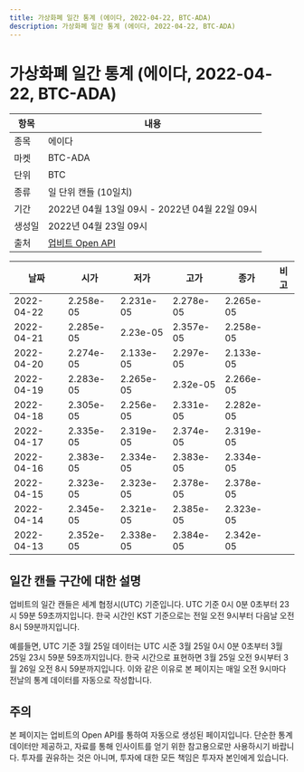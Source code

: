 ```yaml
---
title: 가상화폐 일간 통계 (에이다, 2022-04-22, BTC-ADA)
description: 가상화폐 일간 통계 (에이다, 2022-04-22, BTC-ADA)
---
```



가상화폐 일간 통계 (에이다, 2022-04-22, BTC-ADA)
===

|항목|내용|
|--|--|
|종목|에이다|
|마켓|BTC-ADA|
|단위|BTC|
|종류|일 단위 캔들 (10일치)|
|기간|2022년 04월 13일 09시 - 2022년 04월 22일 09시|
|생성일|2022년 04월 23일 09시|
|출처|[업비트 Open API](https://docs.upbit.com)|


|날짜|시가|저가|고가|종가|비고|
|--|--|--|--|--|--|
|2022-04-22|2.258e-05|2.231e-05|2.278e-05|2.265e-05|    |
|2022-04-21|2.285e-05|2.23e-05|2.357e-05|2.258e-05|    |
|2022-04-20|2.274e-05|2.133e-05|2.297e-05|2.133e-05|    |
|2022-04-19|2.283e-05|2.265e-05|2.32e-05|2.266e-05|    |
|2022-04-18|2.305e-05|2.256e-05|2.331e-05|2.282e-05|    |
|2022-04-17|2.335e-05|2.319e-05|2.374e-05|2.319e-05|    |
|2022-04-16|2.383e-05|2.334e-05|2.383e-05|2.334e-05|    |
|2022-04-15|2.323e-05|2.323e-05|2.378e-05|2.378e-05|    |
|2022-04-14|2.345e-05|2.321e-05|2.385e-05|2.323e-05|    |
|2022-04-13|2.352e-05|2.338e-05|2.384e-05|2.342e-05|    |


일간 캔들 구간에 대한 설명
---


업비트의 일간 캔들은 세계 협정시(UTC) 기준입니다. 
UTC 기준 0시 0분 0초부터 23시 59분 59초까지입니다. 
한국 시간인 KST 기준으로는 전일 오전 9시부터 다음날 오전 8시 59분까지입니다. 


예를들면, UTC 기준 3월 25일 데이터는 UTC 시준 3월 25일 0시 0분 0초부터 3월 25일 23시 59분 59초까지입니다. 
한국 시간으로 표현하면 3월 25일 오전 9시부터 3월 26일 오전 8시 59분까지입니다. 
이와 같은 이유로 본 페이지는 매일 오전 9시마다 전날의 통계 데이터를 자동으로 작성합니다. 


주의
---


본 페이지는 업비트의 Open API를 통하여 자동으로 생성된 페이지입니다. 
단순한 통계 데이터만 제공하고, 자료를 통해 인사이트를 얻기 위한 참고용으로만 사용하시기 바랍니다. 
투자를 권유하는 것은 아니며, 투자에 대한 모든 책임은 투자자 본인에게 있습니다. 
